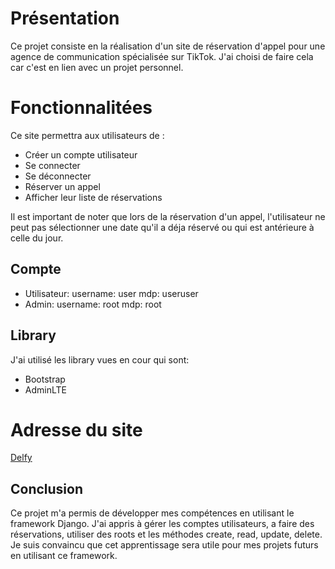 # Présentation

Ce projet consiste en la réalisation d'un site de réservation d'appel pour une agence de communication spécialisée sur TikTok. J'ai choisi de faire cela car c'est en lien avec un projet personnel. 

# Fonctionnalitées

Ce site permettra aux utilisateurs de :
- Créer un compte utilisateur
- Se connecter
- Se déconnecter
- Réserver un appel
- Afficher leur liste de réservations

Il est important de noter que lors de la réservation d'un appel, l'utilisateur ne peut pas sélectionner une date qu'il a déja réservé ou qui est antérieure à celle du jour.

## Compte
- Utilisateur: username: user mdp: useruser
- Admin: username: root mdp: root

## Library
J'ai utilisé les library vues en cour qui sont:
- Bootstrap
- AdminLTE

# Adresse du site
[Delfy](https://floriangrosjean.pythonanywhere.com/)

## Conclusion

Ce projet m'a permis de développer mes compétences en utilisant le framework Django. J'ai appris à gérer les comptes utilisateurs, a faire des réservations, utiliser des roots et les méthodes create, read, update, delete. Je suis convaincu que cet apprentissage sera utile pour mes projets futurs en utilisant ce framework.

